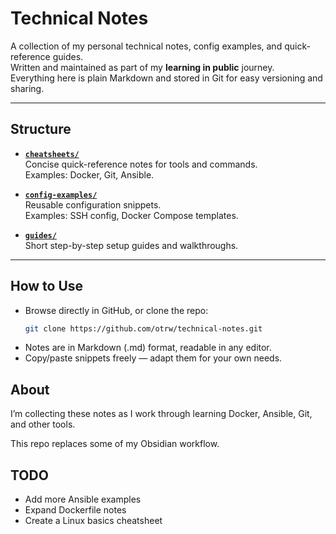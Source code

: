 # Technical Notes

A collection of my personal technical notes, config examples, and quick-reference guides.  
Written and maintained as part of my **learning in public** journey.  
Everything here is plain Markdown and stored in Git for easy versioning and sharing.

---

##  Structure

- **[`cheatsheets/`](cheatsheets/)**  
  Concise quick-reference notes for tools and commands.  
  Examples: Docker, Git, Ansible.

- **[`config-examples/`](config-examples/)**  
  Reusable configuration snippets.  
  Examples: SSH config, Docker Compose templates.

- **[`guides/`](guides/)**  
  Short step-by-step setup guides and walkthroughs.

---

## How to Use

- Browse directly in GitHub, or clone the repo:
  ```bash
  git clone https://github.com/otrw/technical-notes.git
  ```
- Notes are in Markdown (.md) format, readable in any editor.
- Copy/paste snippets freely — adapt them for your own needs.

## About
I’m collecting these notes as I work through learning Docker, Ansible, Git, and other tools.

This repo replaces some of my Obsidian workflow.

## TODO

- Add more Ansible examples
- Expand Dockerfile notes
- Create a Linux basics cheatsheet


